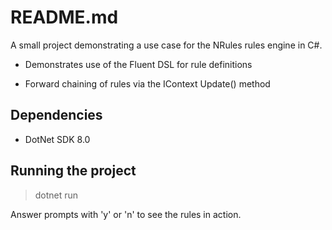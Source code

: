 # README.md

A small project demonstrating a use case for the NRules rules engine in C#.

- Demonstrates use of the Fluent DSL for rule definitions

- Forward chaining of rules via the IContext Update() method

## Dependencies

- DotNet SDK 8.0

## Running the project

> dotnet run

Answer prompts with 'y' or 'n' to see the rules in action.




